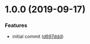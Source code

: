 # 1.0.0 (2019-09-17)


### Features

* initial commit ([d697ddd](https://github.com/mooyoul/chai-image/commit/d697ddd))
